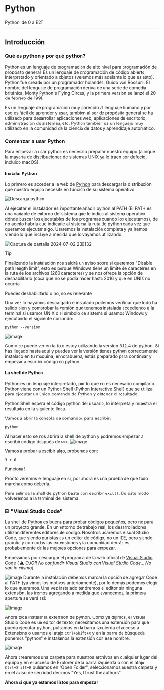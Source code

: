 # Python
Python: de 0 a E2T

---
## Introducción
### Qué es python y por qué python?
Python es un lenguaje de programación de alto nivel para programación de propósito general. Es un lenguaje de programación de código abierto, interpretado y orientado a objetos (veremos más adelante lo que es esto).
Python fue creado por un programador holandés, Guido van Rossum. El nombre del lenguaje de programación deriva de una serie de comedia británica, Monty Python's Flying Circus, y la primera versión se lanzó el 20 de febrero de 1991.

Es un lenguaje de programación muy parecido al lenguaje humano y por eso es fácil de aprender y usar, también al ser de propósito general se ha utilizado para desarrollar aplicaciones web, aplicaciones de escritorio, administración de sistemas, etc. Python también es un lenguaje muy utilizado en la comunidad de la ciencia de datos y aprendizaje automático.
### Comenzar a usar Python
Para empezar a usar python es necesaio preparar nuestro equipo (aunque la mayoría de distribuciones de sistemas UNIX ya lo traen por defecto, incluido macOS).
#### Instalar Python
Lo primero es acceder a la web de [Python](https://www.python.org/) para descargar la distribución que nuestro equipo necesite en función de su sistema operativo

![Descarga python](https://github.com/13sauca13/Python/assets/33026257/f40e77f5-5e42-4675-bd6f-b48821e2dcba)

Al ejecutar el instalador es importante añadir python al PATH (El PATH es una variable de entorno del sistema que le indica al sistema operativo dónde buscar los ejecutables de los programas cuando los ejecutamos), de no acerlo habría que indicarle al sistema la ruta de python cada vez que queramos ejecutar algo. Usaremos la instalación completa y ya iremos viendo lo que incluye a medida que lo vayamos utilizando.

![Captura de pantalla 2024-07-02 230132](https://github.com/13sauca13/Python/assets/33026257/d22fe7c8-b54d-4515-82bc-22a1c9254e90)

>[!TIP]
>Finalizando la instalación nos saldrá un aviso sobre si queremos "Disable path length limit", esto es porque Windows tiene un límite de caracteres en la ruta de los archivos (260 caracteres) y se nos ofrece la opción de deshabilitarlo (cosa que no se podía hacer hasta 2016 y que en UNIX no ocurría)
>
>Puedes deshabilitarlo o no, no es relevante

Una vez lo hayamos descargado e instalado podemos verificar que todo ha salido bien y comprobar la versión que tenemos instalada accediendo a la terminal si usamos UNIX o al símbolo de sistema si usamos Windows y ejecutando el siguiente comando:
```shell
python --version
```
![image](https://github.com/13sauca13/Python/assets/33026257/e1699c89-29a4-4a15-ab8d-35f5b9c6c86e)

Como se puede ver en la foto estoy utilizando la version 3.12.4 de python. Si has llegado hasta aquí y puedes ver la versión tienes python correctamente instalado en tu máquina, enhorabuena, estás preparado para continuar y empezar a escribir código en python.
#### La shell de Python
Python es un lenguaje interpretado, por lo que no es necesario compilarlo. Python viene con un Python Shell (Python Interactive Shell) que se utiliza para ejecutar un único comando de Python y obtener el resultado.

Python Shell espera el código python del usuario, lo interpreta y muestra el resultado en la siguiente línea.

Vamos a abrir la consola de comandos para escribir:
```shell
python
```
Al hacer esto se nos abrirá la shell de python y podremos empezar a escribir código después de ```>>>```.
![image](https://github.com/13sauca13/Python/assets/33026257/a0526241-ad36-4ffc-9382-b1628ab0f157)

Vamos a probar a escibir algo, probemos con:
```shell
3 + 6
```

Funciona?

Pronto veremos el lenguaje en si, por ahora es una prueba de que todo marcha como debería.

Para salir de la shell de python basta con escribir ```exit()```. De este modo volveremos a la terminal del sistema.

### El "Visual Studio Code"
La shell de Python es buena para probar códigos pequeños, pero no para un proyecto grande. En un entorno de trabajo real, los desarrolladores utilizan diferentes editores de código. Nosotros usaremos Visual Studio Code, que siendo puristas es un editor de código, no un IDE, pero siendo gratuito y con todas las extensiones y la comunidad detrás es probablemente de las mejores opciones para empezar.

Empezamos por descargar el programa de la web oficial de [Visual Studio Code](https://code.visualstudio.com/Download) ( :warning: *OJO!! No confundir Visual Studio con Visual Studio Code... No son lo mismo*)

![image](https://github.com/13sauca13/Python/assets/33026257/f8f1db2c-6b7e-4a63-8cda-9645d0283322)
Durante la instalación debemos marcar la opción de agregar Code al PATH (ya vimos los motivos anteriormente), por lo demás podemos elegir lo que queramos. Una vez instalado tendremos el editor sin ninguna extensión, las iremos agregando a medida que avancemos, la primera apertura se verá así:

![image](https://github.com/13sauca13/Python/assets/33026257/9a7d923e-c082-410e-af40-9cf300c94cba)

Ahora toca instalar la extensión de python. Como ya dijimos, el Visual Studio Code es un editor de texto, necesitamos una extensión para que pueda ejecutar python, pulsamos en la barra izquierda el acceso a Extensions o usamos el atajo ```Ctrl+Shift+X``` y en la barra de búsqueda ponemos "python" e instalamos la extensión con ese nombre.

![image](https://github.com/13sauca13/Python/assets/33026257/b8b1a692-7d62-4388-b9b6-e6a2254f5d94)

Ahora crearemos una carpeta para nuestros archivos en cualquier lugar del equipo y en el acceso de Explorer de la barra izquierda o con el atajo ```Ctrl+Shift+E``` pulsamos en "Open Folder", seleccionamos nuestra carpeta y en el aviso de seuridad decimos "Yes, I trust the authors".

**Ahora si que ya estamos listos para empezar**
